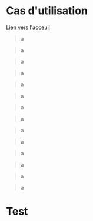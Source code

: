 # Cas d'utilisation

[Lien vers l'acceuil](../index.md)






> a 






> a 






> a 






> a 






> a 






> a 






> a 






> a 






> a 






> a 






> a 






> a 






> a 






> a 






# Test